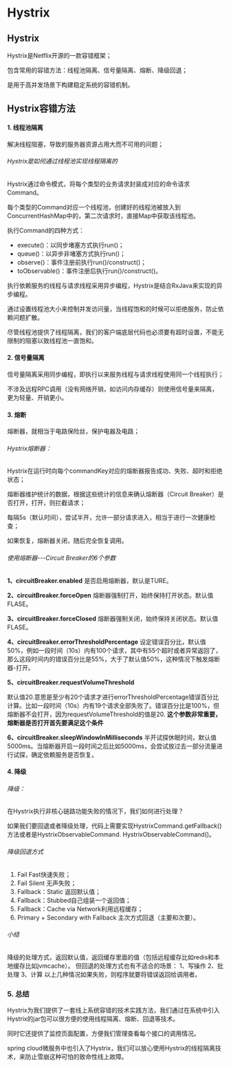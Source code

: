 # Hystrix

## Hystrix

Hystrix是Netflix开源的一款容错框架；

包含常用的容错方法：线程池隔离、信号量隔离、熔断、降级回退；

是用于高并发场景下构建稳定系统的容错机制。

## Hystrix容错方法

#### 1. 线程池隔离

解决线程阻塞，导致的服务器资源占用大而不可用的问题；

###### Hystrix是如何通过线程池实现线程隔离的

Hystrix通过命令模式，将每个类型的业务请求封装成对应的命令请求Command。

每个类型的Command对应一个线程池，创建好的线程池被放入到ConcurrentHashMap中的，第二次请求时，直接Map中获取该线程池。

执行Command的四种方式：

- execute()：以同步堵塞方式执行run()；
- queue()：以异步非堵塞方式执行run()；
- observe()：事件注册前执行run()/construct()；
- toObservable()：事件注册后执行run()/construct()。

执行依赖服务的线程与请求线程采用异步编程，Hystrix是结合RxJava来实现的异步编程。

通过设置线程池大小来控制并发访问量，当线程饱和的时候可以拒绝服务，防止依赖问题扩散。

尽管线程池提供了线程隔离，我们的客户端底层代码也必须要有超时设置，不能无限制的阻塞以致线程池一直饱和。

#### 2. 信号量隔离

信号量隔离采用同步编程，即执行以来服务线程与请求线程使用同一个线程执行；

不涉及远程RPC调用（没有网络开销，如访问内存缓存）则使用信号量来隔离，更为轻量、开销更小。

#### 3. 熔断

熔断器，就相当于电路保险丝，保护电器及电路；

###### Hystrix熔断器：

Hystrix在运行时向每个commandKey对应的熔断器报告成功、失败、超时和拒绝状态；

熔断器维护统计的数据，根据这些统计的信息来确认熔断器（Circuit Breaker）是否打开，打开，则拦截请求；

每隔5s（默认时间），尝试半开，允许一部分请求进入，相当于进行一次健康检查；

如果恢复，熔断器关闭，随后完全恢复调用。

###### 使用熔断器---Circuit Breaker的6个参数

**1、circuitBreaker.enabled**
是否启用熔断器，默认是TURE。

**2、circuitBreaker.forceOpen**
熔断器强制打开，始终保持打开状态。默认值FLASE。

**3、circuitBreaker.forceClosed**
熔断器强制关闭，始终保持关闭状态。默认值FLASE。

**4、circuitBreaker.errorThresholdPercentage**
设定错误百分比，默认值50%，例如一段时间（10s）内有100个请求，其中有55个超时或者异常返回了，那么这段时间内的错误百分比是55%，大于了默认值50%，这种情况下触发熔断器-打开。

**5、circuitBreaker.requestVolumeThreshold** 

默认值20.意思是至少有20个请求才进行errorThresholdPercentage错误百分比计算。比如一段时间（10s）内有19个请求全部失败了。错误百分比是100%，但熔断器不会打开，因为requestVolumeThreshold的值是20. **这个参数非常重要，熔断器是否打开首先要满足这个条件**

**6、circuitBreaker.sleepWindowInMilliseconds**
半开试探休眠时间，默认值5000ms。当熔断器开启一段时间之后比如5000ms，会尝试放过去一部分流量进行试探，确定依赖服务是否恢复。

#### 4. 降级

###### 降级：

在Hystrix执行非核心链路功能失败的情况下，我们如何进行处理？

如果我们要回退或者降级处理，代码上需要实现HystrixCommand.getFallback()方法或者是HystrixObservableCommand. HystrixObservableCommand()。

###### 降级回退方式

1. Fail Fast快速失败；
2. Fail Silent 无声失败；
3. Fallback：Static 返回默认值；
4. Fallback：Stubbed自己组装一个返回值；
5. Fallback：Cache via Network利用远程缓存；
6. Primary + Secondary with Fallback 主次方式回退（主要和次要）。

###### 小结

降级的处理方式，返回默认值，返回缓存里面的值（包括远程缓存比如redis和本地缓存比如jvmcache）。
但回退的处理方式也有不适合的场景：
1、写操作
2、批处理
3、计算
以上几种情况如果失败，则程序就要将错误返回给调用者。

### 5. 总结

Hystrix为我们提供了一套线上系统容错的技术实践方法，我们通过在系统中引入Hystrix的jar包可以很方便的使用线程隔离、熔断、回退等技术。

同时它还提供了监控页面配置，方便我们管理查看每个接口的调用情况。

spring cloud微服务中也引入了Hystrix，我们可以放心使用Hystrix的线程隔离技术，来防止雪崩这种可怕的致命性线上故障。


